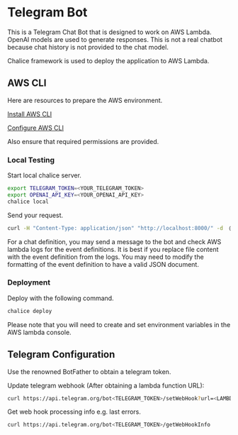 # Telegram Bot

This is a Telegram Chat Bot that is designed to work on AWS Lambda. OpenAI models are used to generate responses. This is not a real chatbot because chat history is not provided to the chat model. 

Chalice framework is used to deploy the application to AWS Lambda.

## AWS CLI

Here are resources to prepare the AWS environment.

[Install AWS CLI](https://docs.aws.amazon.com/cli/latest/userguide/getting-started-install.html)

[Configure AWS CLI](https://docs.aws.amazon.com/cli/latest/userguide/getting-started-quickstart.html)

Also ensure that required permissions are provided. 

### Local Testing

Start local chalice server.

```bash
export TELEGRAM_TOKEN=<YOUR_TELEGRAM_TOKEN>
export OPENAI_API_KEY=<YOUR_OPENAI_API_KEY>
chalice local
```

Send your request. 

```bash
curl -H "Content-Type: application/json" "http://localhost:8000/" -d  @test/sample_events/message_event.json
```
For a chat definition, you may send a message to the bot and check AWS lambda logs for the event definitions. It is best if you replace file content with the event definition from the logs. You may need to modify the formatting of the event definition to have a valid JSON document.

### Deployment

Deploy with the following command.

```bash
chalice deploy
```

Please note that you will need to create and set environment variables in the AWS lambda console.

## Telegram Configuration

Use the renowned BotFather to obtain a telegram token. 

Update telegram webhook (After obtaining a lambda function URL):
```bash
curl https://api.telegram.org/bot<TELEGRAM_TOKEN>/setWebHook?url=<LAMBDA_FUNCTION_URL>
```

Get web hook processing info e.g. last errors.
```bash
curl https://api.telegram.org/bot<TELEGRAM_TOKEN>/getWebHookInfo
```
